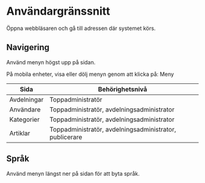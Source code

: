 # Användargränssnitt

Öppna webbläsaren och gå till adressen där systemet körs.

## Navigering

Använd menyn högst upp på sidan.

På mobila enheter, visa eller dölj menyn genom att klicka på: Meny <i class="ui icon content"></i>

Sida | Behörighetsnivå
---- | -------------------
<i class="ui icon building"></i> Avdelningar | Toppadministratör
<i class="ui icon users"></i> Användare | Toppadministratör, avdelningsadministrator
<i class="ui icon tag"></i> Kategorier | Toppadministratör, avdelningsadministrator
<i class="ui icon cubes"></i> Artiklar | Toppadministratör, avdelningsadministrator, publicerare

## Språk

Använd menyn längst ner på sidan för att byta språk. <i class="ui icon translate"></i>
